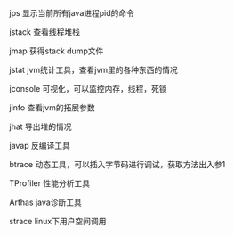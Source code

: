 jps
显示当前所有java进程pid的命令

jstack
查看线程堆栈

jmap
获得stack dump文件

jstat
jvm统计工具，查看jvm里的各种东西的情况

jconsole
可视化，可以监控内存，线程，死锁

jinfo
查看jvm的拓展参数

jhat
导出堆的情况

javap
反编译工具

btrace
动态工具，可以插入字节码进行调试，获取方法出入参1

TProfiler
性能分析工具

Arthas
java诊断工具

strace 
linux下用户空间调用